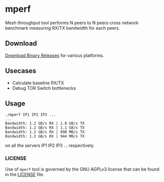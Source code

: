 # mperf

Mesh throughput tool performs N peers to N peers cross network benchmark measuring RX/TX bandwidth for each peers.

## Download

[Download Binary Releases](https://github.com/minio/mperf/releases) for various platforms.

## Usecases
- Calculate baseline RX/TX
- Debug TOR Switch bottlenecks

## Usage
```
./mperf IP1 IP2 IP3 ...
...
Bandwidth: 1.2 GB/s RX | 1.0 GB/s TX
Bandwidth: 1.2 GB/s RX | 1.1 GB/s TX
Bandwidth: 1.2 GB/s RX | 990 MB/s TX
Bandwidth: 1.2 GB/s RX | 944 MB/s TX
```

on all the servers IP1 IP2 IP3 ... respectively.

### LICENSE
Use of `mperf` tool is governed by the GNU AGPLv3 license that can be found in the [LICENSE](./LICENSE) file.
